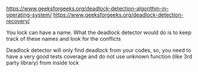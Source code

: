 https://www.geeksforgeeks.org/deadlock-detection-algorithm-in-operating-system/
https://www.geeksforgeeks.org/deadlock-detection-recovery/

You lock can have a name.
What the deadlock detector would do is to keep track of these names and look for the conflicts

Deadlock detector will only find deadlock from your codes, so, you need to have a very good tests coverage and do not use unknown function (like 3rd party library) from inside lock